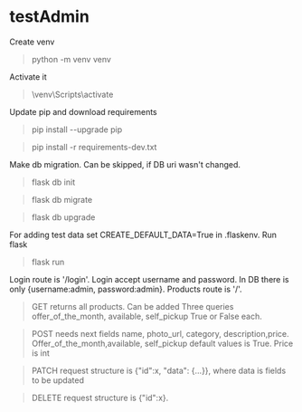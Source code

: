 # testAdmin
Create venv
> python -m venv venv

Activate it
> \venv\Scripts\activate

Update pip and download requirements
> pip install --upgrade pip

> pip install -r requirements-dev.txt

Make db migration. Can be skipped, if DB uri wasn't changed.
> flask db init

> flask db migrate

> flask db upgrade

For adding test data set CREATE_DEFAULT_DATA=True in .flaskenv.
Run flask
> flask run

Login route is '/login'. Login accept username and password. In DB there is only {username:admin, password:admin}. Products route is '/'. 

> GET returns all products. Can be added Three queries offer_of_the_month, available, self_pickup True or False each.

>POST needs next fields name, photo_url, category, description,price. Offer_of_the_month,available, self_pickup default values is True. Price is int 

> PATCH request structure is {"id":x, "data": {...}}, where data is fields to be updated
 
> DELETE request structure is {"id":x}. 
